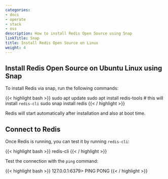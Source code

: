 ```yaml
---
categories:
- docs
- operate
- stack
- oss
description: How to install Redis Open Source using Snap
linkTitle: Snap
title: Install Redis Open Source on Linux
weight: 4
---
```


## Install Redis Open Source on Ubuntu Linux using Snap

To install Redis via snap, run the following commands:

{{< highlight bash >}}
sudo apt update
sudo apt install redis-tools # this will install `redis-cli`
sudo snap install redis
{{< / highlight >}}

Redis will start automatically after installation and also at boot time.

## Connect to Redis

Once Redis is running, you can test it by running `redis-cli`:

{{< highlight bash  >}}
redis-cli
{{< / highlight >}}

Test the connection with the `ping` command:

{{< highlight bash  >}}
127.0.0.1:6379> PING
PONG
{{< / highlight >}}
